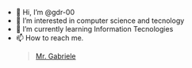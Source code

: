 - 👋 Hi, I’m @gdr-00
- 👀 I’m interested in computer science and tecnology
- 🌱 I’m currently learning Information Tecnologies
- 📫 How to reach me.
  > [Mr. Gabriele](mailto:elborghino@gmail.com?subject=[GitHub])

<!---
gdr-00/gdr-00 is a ✨ special ✨ repository because its `README.md` (this file) appears on your GitHub profile.
You can click the Preview link to take a look at your changes.
--->
